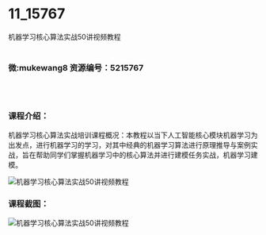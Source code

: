 # 11_15767
机器学习核心算法实战50讲视频教程
<br/></br>
<h3>微:mukewang8 资源编号：5215767</h3>
<br/></br>
<h3>课程介绍：</h3>
<p>机器学习<a title="查看与 核心算法 相关的文章" target="_blank">核心算法</a>实战培训课程概况：本教程以当下人工智能核心模块机器学习为出发点，进行机器学习的学习，对其中经典的机器学习算法进行原理推导与案例实战，旨在帮助同学们掌握机器学习中的核心算法并进行建模任务实战，机器学习建模。</p>
<p><img src="https://www.ko996.com/wp-content/uploads/img/2020/10/2-60-300x200.png" alt="机器学习核心算法实战50讲视频教程"></p>
<div class="info-desc">
<h3>课程截图：</h3>
<p><img src="https://www.ko996.com/wp-content/uploads/img/2020/10/1-64.png" alt="机器学习核心算法实战50讲视频教程"></p>


			
</div>

